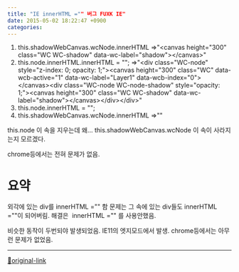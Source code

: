 ```yaml
---
title: "IE innerHTML ="" 버그 FUXK IE"
date: 2015-05-02 18:22:47 +0900
categories: 
---
```

  

1. this.shadowWebCanvas.wcNode.innerHTML
=&gt;"&lt;canvas height="300" class="WC WC-shadow" data-wc-label="shadow"&gt;&lt;/canvas&gt;"
2. this.node.innerHTML.innerHTML = "";
=&gt;"&lt;div class="WC-node" style="z-index: 0; opacity: 1;"&gt;&lt;canvas height="300" class="WC" data-wcb-active="1" data-wc-label="Layer1" data-wcb-index="0"&gt;&lt;/canvas&gt;&lt;div class="WC-node WC-node-shadow" style="opacity: 1;"&gt;&lt;canvas height="300" class="WC WC-shadow" data-wc-label="shadow"&gt;&lt;/canvas&gt;&lt;/div&gt;&lt;/div&gt;"
3. this.node.innerHTML = "";
4. this.shadowWebCanvas.wcNode.innerHTML
=&gt;""
  

this.node 이 속을 지우는데 왜...
this.shadowWebCanvas.wcNode 이 속이 사라지는지 모르겠다.
  

chrome등에서는 전혀 문제가 없음.
  

# 요약
외각에 있는 div를 innerHTML ="" 함
문제는 그 속에 있는 div들도 innerHTML =""이 되어버림.
해결은  innerHTML ="" 를 사용안했음.
  

비슷한 동작이 두번되야 발생되었음.
IE11의 엣지모드에서 발생.
chrome등에서는 아무런 문제가 없었음.






***
[🔗original-link](http://www.mins01.com/mh/tech/read/943)